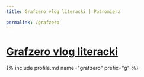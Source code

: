 ```yaml
---
title: Grafzero vlog literacki | Patromierz

permalink: /grafzero
---
```


# [Grafzero vlog literacki](https://patronite.pl/grafzero)

{% include profile.md name="grafzero" prefix="g" %}

